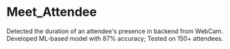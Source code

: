 # Meet_Attendee
Detected the duration of an attendee's presence in backend from WebCam.
Developed ML-based model with 87% accuracy; Tested on 150+ attendees.
